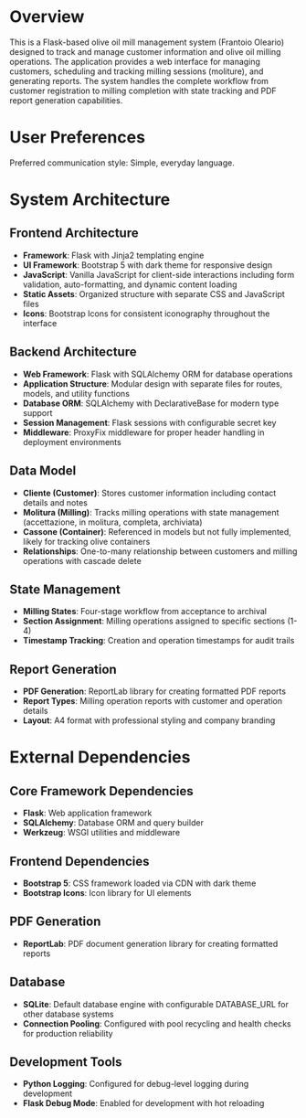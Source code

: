 # Overview

This is a Flask-based olive oil mill management system (Frantoio Oleario) designed to track and manage customer information and olive oil milling operations. The application provides a web interface for managing customers, scheduling and tracking milling sessions (moliture), and generating reports. The system handles the complete workflow from customer registration to milling completion with state tracking and PDF report generation capabilities.

# User Preferences

Preferred communication style: Simple, everyday language.

# System Architecture

## Frontend Architecture
- **Framework**: Flask with Jinja2 templating engine
- **UI Framework**: Bootstrap 5 with dark theme for responsive design
- **JavaScript**: Vanilla JavaScript for client-side interactions including form validation, auto-formatting, and dynamic content loading
- **Static Assets**: Organized structure with separate CSS and JavaScript files
- **Icons**: Bootstrap Icons for consistent iconography throughout the interface

## Backend Architecture
- **Web Framework**: Flask with SQLAlchemy ORM for database operations
- **Application Structure**: Modular design with separate files for routes, models, and utility functions
- **Database ORM**: SQLAlchemy with DeclarativeBase for modern type support
- **Session Management**: Flask sessions with configurable secret key
- **Middleware**: ProxyFix middleware for proper header handling in deployment environments

## Data Model
- **Cliente (Customer)**: Stores customer information including contact details and notes
- **Molitura (Milling)**: Tracks milling operations with state management (accettazione, in molitura, completa, archiviata)
- **Cassone (Container)**: Referenced in models but not fully implemented, likely for tracking olive containers
- **Relationships**: One-to-many relationship between customers and milling operations with cascade delete

## State Management
- **Milling States**: Four-stage workflow from acceptance to archival
- **Section Assignment**: Milling operations assigned to specific sections (1-4)
- **Timestamp Tracking**: Creation and operation timestamps for audit trails

## Report Generation
- **PDF Generation**: ReportLab library for creating formatted PDF reports
- **Report Types**: Milling operation reports with customer and operation details
- **Layout**: A4 format with professional styling and company branding

# External Dependencies

## Core Framework Dependencies
- **Flask**: Web application framework
- **SQLAlchemy**: Database ORM and query builder
- **Werkzeug**: WSGI utilities and middleware

## Frontend Dependencies
- **Bootstrap 5**: CSS framework loaded via CDN with dark theme
- **Bootstrap Icons**: Icon library for UI elements

## PDF Generation
- **ReportLab**: PDF document generation library for creating formatted reports

## Database
- **SQLite**: Default database engine with configurable DATABASE_URL for other database systems
- **Connection Pooling**: Configured with pool recycling and health checks for production reliability

## Development Tools
- **Python Logging**: Configured for debug-level logging during development
- **Flask Debug Mode**: Enabled for development with hot reloading